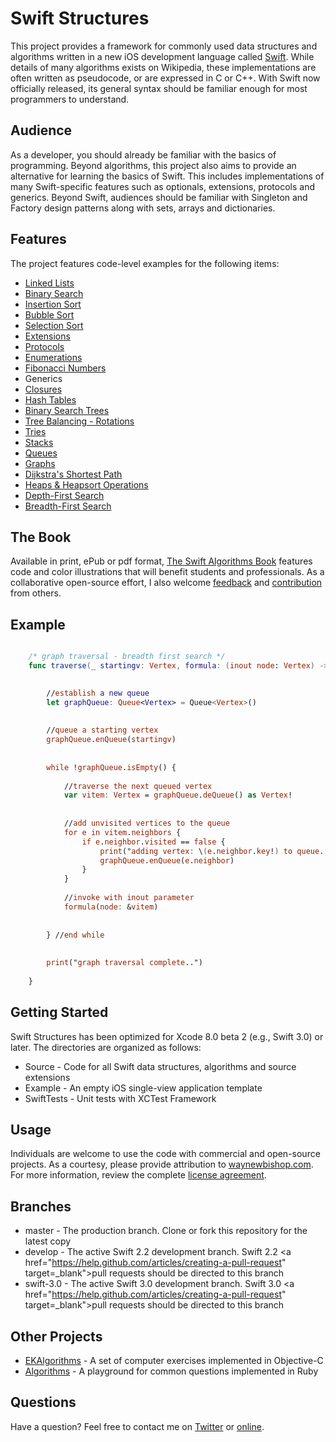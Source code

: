 Swift Structures
====================

This project provides a framework for commonly used data structures and algorithms written in a new iOS development language called <a href="http://www.swift.org" target="_blank">Swift</a>. While details of many algorithms exists on Wikipedia, these implementations are often written as pseudocode, or are expressed in C or C++. With Swift now officially released, its general syntax should be familiar enough for most programmers to understand.  


Audience
---------------------

As a developer, you should already be familiar with the basics of programming. Beyond algorithms, this project also aims to provide an alternative for learning the basics of Swift. This includes implementations of many Swift-specific features such as optionals, extensions, protocols and generics. Beyond Swift, audiences should be familiar with Singleton and Factory design patterns along with sets, arrays and dictionaries. 


Features
--------------------

The project features code-level examples for the following items:

+ [Linked Lists](/Source/Factories/LinkedList.swift)
+ [Binary Search](/Source/Factories/Sorting.swift)
+ [Insertion Sort](/Source/Factories/Sorting.swift)
+ [Bubble Sort](/Source/Factories/Sorting.swift)
+ [Selection Sort](/Source/Factories/Sorting.swift)
+ [Extensions](/Source/Extensions)
+ [Protocols](/Source/Structures/Protocols.swift)
+ [Enumerations](/SwiftTests/enumTest.swift)
+ [Fibonacci Numbers](/Source/Extensions/Int.swift)
+ Generics
+ [Closures](/SwiftTests/ClosureTest.swift)
+ [Hash Tables](/Source/Factories/HashList.swift)
+ [Binary Search Trees](/Source/Structures/AVLTree.swift)
+ [Tree Balancing - Rotations](/SwiftTests/AVLTest.swift)
+ [Tries](/Source/Factories/Trie.swift)
+ [Stacks](/Source/Factories/Stack.swift)
+ [Queues](/Source/Factories/Queue.swift)
+ [Graphs](/Source/Factories/Graph.swift)
+ [Dijkstra's Shortest Path](/Source/Factories/Graph.swift)
+ [Heaps & Heapsort Operations](/Source/Factories/PathHeap.swift)
+ [Depth-First Search](/Source/Structures/AVLTree.swift)
+ [Breadth-First Search](/Source/Factories/Graph.swift)

The Book
--------------------
Available in print, ePub or pdf format, <a href="http://shop.waynewbishop.com" target="_blank">The Swift Algorithms Book</a> features code and color illustrations that will benefit students and professionals. As a collaborative open-source effort, I also welcome <a href="https://twitter.com/waynewbishop" target="_blank">feedback</a> and <a href=“https://help.github.com/articles/using-pull-requests”>contribution</a> from others. 


Example
--------------------

```swift

    /* graph traversal - breadth first search */
    func traverse(_ startingv: Vertex, formula: (inout node: Vertex) -> ()) {

        
        //establish a new queue
        let graphQueue: Queue<Vertex> = Queue<Vertex>()
        
        
        //queue a starting vertex
        graphQueue.enQueue(startingv)
        
        
        while !graphQueue.isEmpty() {
            
            //traverse the next queued vertex
            var vitem: Vertex = graphQueue.deQueue() as Vertex!
            
            
            //add unvisited vertices to the queue
            for e in vitem.neighbors {
                if e.neighbor.visited == false {
                    print("adding vertex: \(e.neighbor.key!) to queue..")
                    graphQueue.enQueue(e.neighbor)
                }
            }
                        
            //invoke with inout parameter
            formula(node: &vitem)
            
            
        } //end while
        
        
        print("graph traversal complete..")        
        
    }

```

Getting Started
--------------------

Swift Structures has been optimized for Xcode 8.0 beta 2 (e.g., Swift 3.0) or later. The directories are organized as follows:
+ Source - Code for all Swift data structures, algorithms and source extensions
+ Example - An empty iOS single-view application template
+ SwiftTests - Unit tests with XCTest Framework

Usage
--------------------
Individuals are welcome to use the code with commercial and open-source projects. As a courtesy, please provide attribution to <a href="http://www.waynewbishop.com" target="_blank">waynewbishop.com</a>. For more information, review the complete <a href="https://github.com/waynewbishop/SwiftStructures/blob/master/License.md" target="_blank">license agreement</a>. 


Branches
--------------------
+ master - The production branch. Clone or fork this repository for the latest copy
+ develop - The active Swift 2.2 development branch. Swift 2.2 <a href="https://help.github.com/articles/creating-a-pull-request" target=_blank">pull requests</a> should be directed to this branch
+ swift-3.0 - The active Swift 3.0 development branch. Swift 3.0 <a href="https://help.github.com/articles/creating-a-pull-request" target=_blank">pull requests</a> should be directed to this branch


Other Projects
--------------------

+ <a href="https://github.com/EvgenyKarkan/EKAlgorithms" target="_blank">EKAlgorithms</a> - A set of computer exercises implemented in Objective-C
+ <a href="https://github.com/sagivo/algorithms" target="_blank">Algorithms</a> - A playground for common questions implemented in Ruby


Questions
--------------------

Have a question? Feel free to contact me on <a href="http://www.twitter.com/waynewbishop" target="_blank">Twitter</a> or <a href="http://www.waynewbishop.com/contact" target="_blank">online</a>.

